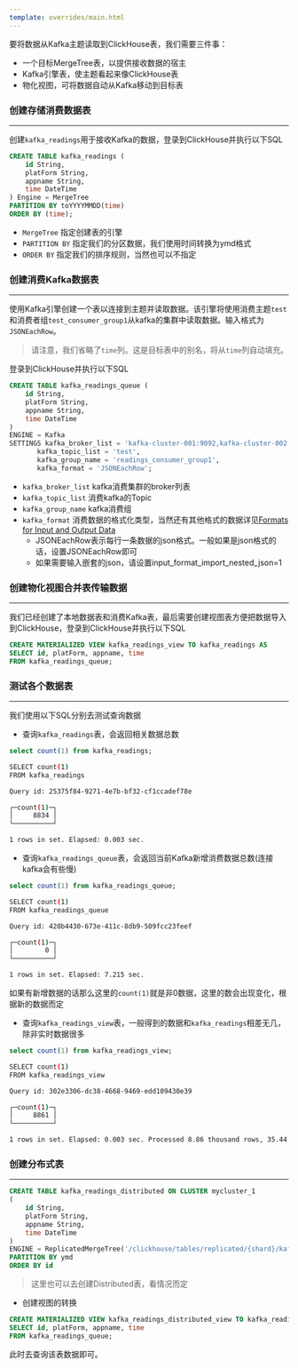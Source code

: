 ```yaml
---
template: overrides/main.html
---
```


要将数据从Kafka主题读取到ClickHouse表，我们需要三件事：

- 一个目标MergeTree表，以提供接收数据的宿主
- Kafka引擎表，使主题看起来像ClickHouse表
- 物化视图，可将数据自动从Kafka移动到目标表

### 创建存储消费数据表

---

创建`kafka_readings`用于接收Kafka的数据，登录到ClickHouse并执行以下SQL

```sql
CREATE TABLE kafka_readings (
    id String,
    platForm String,
    appname String,
    time DateTime
) Engine = MergeTree
PARTITION BY toYYYYMMDD(time)
ORDER BY (time);
```

- `MergeTree` 指定创建表的引擎
- `PARTITION BY` 指定我们的分区数据，我们使用时间转换为ymd格式
- `ORDER BY` 指定我们的排序规则，当然也可以不指定

### 创建消费Kafka数据表

---

使用Kafka引擎创建一个表以连接到主题并读取数据。该引擎将使用消费主题`test`和消费者组`test_consumer_group1`从kafka的集群中读取数据。输入格式为`JSONEachRow`。

> 请注意，我们省略了`time`列。这是目标表中的别名，将从`time`列自动填充。

登录到ClickHouse并执行以下SQL

```sql
CREATE TABLE kafka_readings_queue (
    id String,
    platForm String,
    appname String,
    time DateTime
)
ENGINE = Kafka
SETTINGS kafka_broker_list = 'kafka-cluster-001:9092,kafka-cluster-002:9092',
       kafka_topic_list = 'test',
       kafka_group_name = 'readings_consumer_group1',
       kafka_format = 'JSONEachRow';
```

- `kafka_broker_list` kafka消费集群的broker列表
- `kafka_topic_list` 消费kafka的Topic
- `kafka_group_name` kafka消费组
- `kafka_format` 消费数据的格式化类型，当然还有其他格式的数据详见[Formats for Input and Output Data](https://clickhouse.tech/docs/en/interfaces/formats/)
    - JSONEachRow表示每行一条数据的json格式。一般如果是json格式的话，设置JSONEachRow即可
    - 如果需要输入嵌套的json，请设置input_format_import_nested_json=1

### 创建物化视图合并表传输数据

---

我们已经创建了本地数据表和消费Kafka表，最后需要创建视图表方便把数据导入到ClickHouse，登录到ClickHouse并执行以下SQL

```sql
CREATE MATERIALIZED VIEW kafka_readings_view TO kafka_readings AS
SELECT id, platForm, appname, time
FROM kafka_readings_queue;
```

### 测试各个数据表

---

我们使用以下SQL分别去测试查询数据

- 查询`kafka_readings`表，会返回相关数据总数

```sql
select count(1) from kafka_readings;
```

```bash
SELECT count(1)
FROM kafka_readings

Query id: 25375f84-9271-4e7b-bf32-cf1ccadef78e

┌─count(1)─┐
│     8834 │
└──────────┘

1 rows in set. Elapsed: 0.003 sec.
```

- 查询`kafka_readings_queue`表，会返回当前Kafka新增消费数据总数(连接kafka会有些慢)

```sql
select count(1) from kafka_readings_queue;
```

```bash
SELECT count(1)
FROM kafka_readings_queue

Query id: 420b4430-673e-411c-8db9-509fcc23feef

┌─count(1)─┐
│        0 │
└──────────┘

1 rows in set. Elapsed: 7.215 sec.
```

如果有新增数据的话那么这里的`count(1)`就是非0数据，这里的数会出现变化，根据新的数据而定

- 查询`kafka_readings_view`表，一般得到的数据和`kafka_readings`相差无几，除非实时数据很多

```sql
select count(1) from kafka_readings_view;
```

```bash
SELECT count(1)
FROM kafka_readings_view

Query id: 302e3306-dc38-4668-9469-edd109430e39

┌─count(1)─┐
│     8861 │
└──────────┘

1 rows in set. Elapsed: 0.003 sec. Processed 8.86 thousand rows, 35.44 KB (3.13 million rows/s., 12.50 MB/s.)
```

### 创建分布式表

---

```sql
CREATE TABLE kafka_readings_distributed ON CLUSTER mycluster_1
(
    id String,
    platForm String,
    appname String,
    time DateTime
)
ENGINE = ReplicatedMergeTree('/clickhouse/tables/replicated/{shard}/kafka_readings_distributed', '{replica}')
PARTITION BY ymd
ORDER BY id
```

> 这里也可以去创建Distributed表，看情况而定

- 创建视图的转换

```sql
CREATE MATERIALIZED VIEW kafka_readings_distributed_view TO kafka_readings_distributed AS
SELECT id, platForm, appname, time
FROM kafka_readings_queue;
```

此时去查询该表数据即可。
